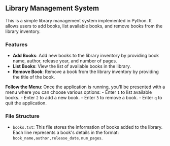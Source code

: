 ## Library Management System

This is a simple library management system implemented in Python. It allows users to add books, list available books, and remove books from the library inventory.

### Features
- **Add Books**: Add new books to the library inventory by providing book name, author, release year, and number of pages.
- **List Books**: View the list of available books in the library.
- **Remove Book**: Remove a book from the library inventory by providing the title of the book.


 **Follow the Menu**: Once the application is running, you'll be presented with a menu where you can choose various options:
    - Enter `1` to list available books.
    - Enter `2` to add a new book.
    - Enter `3` to remove a book.
    - Enter `q` to quit the application.

### File Structure
- `books.txt`: This file stores the information of books added to the library. Each line represents a book's details in the format: `book_name,author,release_date,num_pages`.
